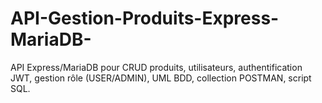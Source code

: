 # API-Gestion-Produits-Express-MariaDB-
API Express/MariaDB pour CRUD produits, utilisateurs, authentification JWT, gestion rôle (USER/ADMIN), UML BDD, collection POSTMAN, script SQL.

